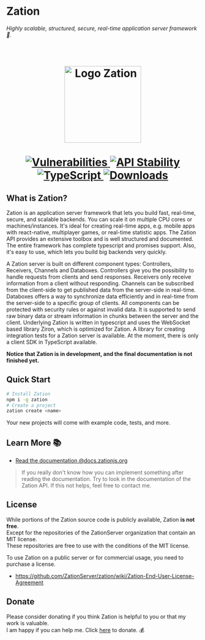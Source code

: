 # Zation 

*Highly scalable, structured, secure, real-time application server framework 🚀.*

<h1 align="center">
  <!-- Logo -->
  <br/>
  <a href="https://zation.de">
      <img src="https://zation.de/img/zationWideLogo.svg" alt="Logo Zation" height="200"/>
  </a>
  <br/>
  <br/>
  <!-- Documentation -->
  <a href="https://zation.de/documentation/#/">
      <img src="https://img.shields.io/badge/Documentation-%20In%20progress-brightgreen.svg" alt="Vulnerabilities"/>
  </a>
  <!-- Stability -->
  <a href="https://nodejs.org/api/documentation.html#documentation_stability_index">
    <img src="https://img.shields.io/badge/stability-stable-brightgreen.svg" alt="API Stability"/>
  </a>
  <!-- TypeScript -->
  <a href="http://typescriptlang.org">
    <img src="https://img.shields.io/badge/%3C%2F%3E-typescript-blue.svg" alt="TypeScript"/>
  </a>    
  <!-- Downloads -->
  <a href="https://npmjs.org/package/zation">
    <img src="https://img.shields.io/npm/dm/zation.svg" alt="Downloads"/>
  </a> 
</h1>

## What is Zation?
Zation is an application server framework that lets you build fast, real-time, secure, and scalable backends. You can scale it on multiple CPU cores or machines/instances. It's ideal for creating real-time apps, e.g. mobile apps with react-native, multiplayer games, or real-time statistic apps. The Zation API provides an extensive toolbox and is well structured and documented. The entire framework has complete typescript and promises support. Also, it's easy to use, which lets you build big backends very quickly. 

A Zation server is built on different component types: Controllers, Receivers, Channels and Databoxes. Controllers give you the possibility to handle requests from clients and send responses. Receivers only receive information from a client without responding. Channels can be subscribed from the client-side to get published data from the server-side in real-time. Databoxes offers a way to synchronize data efficiently and in real-time from the server-side to a specific group of clients. All components can be protected with security rules or against invalid data. It is supported to send raw binary data or stream information in chunks between the server and the client. Underlying Zation is written in typescript and uses the WebSocket based library Ziron, which is optimized for Zation. A library for creating integration tests for a Zation server is available. At the moment, there is only a client SDK in TypeScript available.

**Notice that Zation is in development, and the final documentation is not finished yet.**

## Quick Start
```bash
# Install Zation
npm i -g zation
# Create a project
zation create <name>
```
Your new projects will come with example code, tests, and more.

## Learn More 📚

- [Read the documentation @docs.zationjs.org](https://docs.zationjs.org)

> If you really don't know how you can implement something after reading the documentation. Try to look in the documentation of the Zation API. If this not helps, feel free to contact me.

## License

While portions of the Zation source code is publicly available, Zation **is not free**.  
Except for the repositories of the ZationServer organization that contain an MIT license.   
These repositories are free to use with the conditions of the MIT license.   

To use Zation on a public server or for commercial usage, you need to purchase a license.  

- https://github.com/ZationServer/zation/wiki/Zation-End-User-License-Agreement

## Donate

Please consider donating if you think Zation is helpful to you or that my work is valuable.   
I am happy if you can help me. 
Click [here](https://www.paypal.com/cgi-bin/webscr?cmd=_s-xclick&hosted_button_id=P3DNYQQGX3THW&source=url) to donate. 💰


